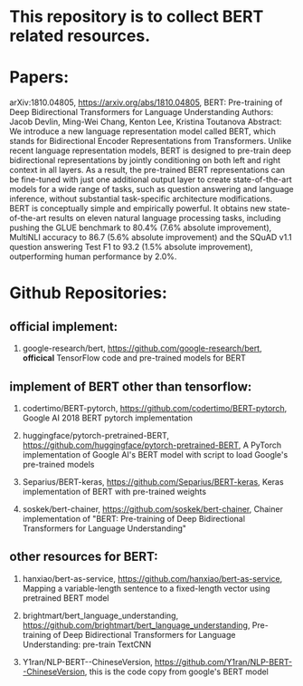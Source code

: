 #  This repository is to collect BERT related resources.

# Papers: 

arXiv:1810.04805, https://arxiv.org/abs/1810.04805, 
BERT: Pre-training of Deep Bidirectional Transformers for Language Understanding
Authors: Jacob Devlin, Ming-Wei Chang, Kenton Lee, Kristina Toutanova
Abstract: We introduce a new language representation model called BERT, which stands for Bidirectional Encoder Representations from Transformers. Unlike recent language representation models, BERT is designed to pre-train deep bidirectional representations by jointly conditioning on both left and right context in all layers. As a result, the pre-trained BERT representations can be fine-tuned with just one additional output layer to create state-of-the-art models for a wide range of tasks, such as question answering and language inference, without substantial task-specific architecture modifications. BERT is conceptually simple and empirically powerful. It obtains new state-of-the-art results on eleven natural language processing tasks, including pushing the GLUE benchmark to 80.4% (7.6% absolute improvement), MultiNLI accuracy to 86.7 (5.6% absolute improvement) and the SQuAD v1.1 question answering Test F1 to 93.2 (1.5% absolute improvement), outperforming human performance by 2.0%. 

# Github Repositories: 

## official implement:

1. google-research/bert, https://github.com/google-research/bert,  **officical** TensorFlow code and pre-trained models for BERT

## implement of BERT other than tensorflow: 

1. codertimo/BERT-pytorch, https://github.com/codertimo/BERT-pytorch,   Google AI 2018 BERT pytorch implementation

2. huggingface/pytorch-pretrained-BERT,  https://github.com/huggingface/pytorch-pretrained-BERT,   A PyTorch implementation of Google AI's BERT model with script to load Google's pre-trained models

3. Separius/BERT-keras, https://github.com/Separius/BERT-keras, Keras implementation of BERT with pre-trained weights

4. soskek/bert-chainer,  https://github.com/soskek/bert-chainer,  Chainer implementation of "BERT: Pre-training of Deep Bidirectional Transformers for Language Understanding"

## other resources for BERT: 

1.  hanxiao/bert-as-service,   https://github.com/hanxiao/bert-as-service,    Mapping a variable-length sentence to a fixed-length vector using pretrained BERT model   

2. brightmart/bert_language_understanding,  https://github.com/brightmart/bert_language_understanding, Pre-training of Deep Bidirectional Transformers for Language Understanding: pre-train TextCNN

3. Y1ran/NLP-BERT--ChineseVersion,  https://github.com/Y1ran/NLP-BERT--ChineseVersion, this is the code copy from google's BERT model


